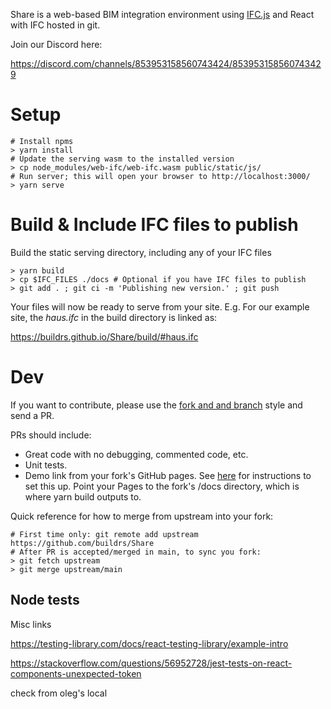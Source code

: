 Share is a web-based BIM integration environment using [IFC.js](https://github.com/IFCjs/web-ifc-viewer) and React with IFC hosted in git.

Join our Discord here:

https://discord.com/channels/853953158560743424/853953158560743429

# Setup

```
# Install npms
> yarn install
# Update the serving wasm to the installed version
> cp node_modules/web-ifc/web-ifc.wasm public/static/js/
# Run server; this will open your browser to http://localhost:3000/
> yarn serve
```

# Build & Include IFC files to publish

Build the static serving directory, including any of your IFC files

```
> yarn build
> cp $IFC_FILES ./docs # Optional if you have IFC files to publish
> git add . ; git ci -m 'Publishing new version.' ; git push
```

Your files will now be ready to serve from your site. E.g. For our example site, the _haus.ifc_ in the build directory is linked as:

https://buildrs.github.io/Share/build/#haus.ifc

# Dev

If you want to contribute, please use the [fork and and branch](https://blog.scottlowe.org/2015/01/27/using-fork-branch-git-workflow/) style and send a PR.

PRs should include:
 - Great code with no debugging, commented code, etc.
 - Unit tests.
 - Demo link from your fork's GitHub pages.  See [here](https://docs.github.com/en/pages/getting-started-with-github-pages/configuring-a-publishing-source-for-your-github-pages-site#choosing-a-publishing-source) for instructions to set this up.  Point your Pages to the fork's /docs directory, which is where yarn build outputs to.


Quick reference for how to merge from upstream into your fork:

```
# First time only: git remote add upstream https://github.com/buildrs/Share
# After PR is accepted/merged in main, to sync you fork:
> git fetch upstream
> git merge upstream/main
```


## Node tests

Misc links

https://testing-library.com/docs/react-testing-library/example-intro

https://stackoverflow.com/questions/56952728/jest-tests-on-react-components-unexpected-token

check from oleg's local
